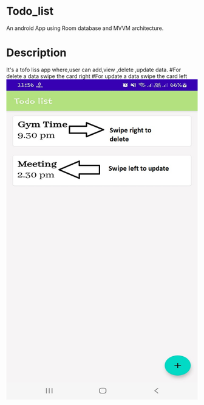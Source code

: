 # Todo_list
An android App using Room database and MVVM architecture.



# Description
It's a tofo liss app where,user can add,view ,delete ,update data.
#For delete a data swipe the card right
#For update a data swipe the card left
![](image/1.jpg)
